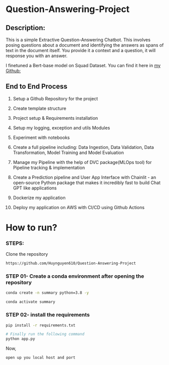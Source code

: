 # Question-Answering-Project
## Description: 
This is a simple Extractive Question-Answering Chatbot. This involves posing questions about a document and identifying the answers as spans of text in the document itself. You provide it a context and a question, it will response you with an answer.  
  
I finetuned a Bert-base model on Squad Dataset. You can find it here in [my Github:](https://github.com/Huynguyen610/Squad-Dataset)

## End to End Process
1. Setup a Github Repository for the project  
    
2. Create template structure   
    
3. Project setup & Requirements installation  
    
4. Setup my logging, exception and utils Modules  
    
5. Experiment with notebooks  
    
6. Create a full pipeline including: Data Ingestion, Data Validation, Data Transformation, Model Training and Model Evaluation  
   
7. Manage my Pipeline with the help of DVC package(MLOps tool) for Pipeline tracking & implementation  
   
8. Create a Prediction pipeline and User App Interface with Chainlit - an open-source Python package that makes it incredibly fast to build Chat GPT like applications  
    
9. Dockerize my application  
   
10. Deploy my application on AWS with CI/CD using Github Actions  


# How to run?
### STEPS:

Clone the repository

```bash
https://github.com/Huynguyen610/Question-Answering-Project
```

### STEP 01- Create a conda environment after opening the repository

```bash
conda create -n summary python=3.8 -y
```

```bash
conda activate summary
```


### STEP 02- install the requirements
```bash
pip install -r requirements.txt
```


```bash
# Finally run the following command
python app.py
```

Now,
```bash
open up you local host and port
```
